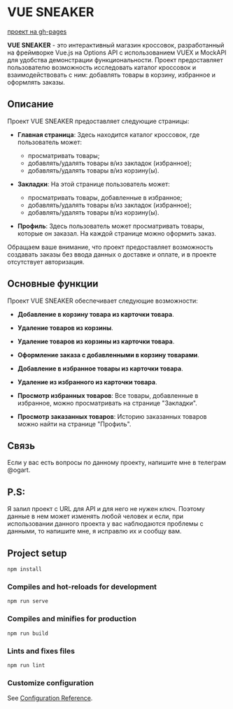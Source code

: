 # VUE SNEAKER

[проект на gh-pages](https://rowanex.github.io/vue-sneaker/)

**VUE SNEAKER** - это интерактивный магазин кроссовок, разработанный на фреймворке Vue.js на Options API с использованием VUEX и MockAPI для удобства демонстрации функциональности. Проект предоставляет пользователю возможность исследовать каталог кроссовок и взаимодействовать с ним: добавлять товары в корзину, избранное и оформлять заказы.

## Описание

Проект VUE SNEAKER предоставляет следующие страницы:

- **Главная страница**: Здесь находится каталог кроссовок, где пользователь может:
  - просматривать товары;
  - добавлять/удалять товары в/из закладок (избранное);
  - добавлять/удалять товары в/из корзину(ы).

- **Закладки**: На этой странице пользователь может:
  - просматривать товары, добавленные в избранное;
  - добавлять/удалять товары в/из закладок (избранное);
  - добавлять/удалять товары в/из корзину(ы).

- **Профиль**: Здесь пользователь может просматривать товары, которые он заказал. На каждой странице можно оформить заказ.

Обращаем ваше внимание, что проект предоставляет возможность создавать заказы без ввода данных о доставке и оплате, и в проекте отсутствует авторизация.

## Основные функции

Проект VUE SNEAKER обеспечивает следующие возможности:

- **Добавление в корзину товара из карточки товара**.

- **Удаление товаров из корзины**.

- **Удаление товаров из корзины из карточки товара**.

- **Оформление заказа с добавленными в корзину товарами**.

- **Добавление в избранное товары из карточки товара**.

- **Удаление из избранного из карточки товара**.

- **Просмотр избранных товаров**: Все товары, добавленные в избранное, можно просматривать на странице "Закладки".

- **Просмотр заказанных товаров**: Историю заказанных товаров можно найти на странице "Профиль".

## Связь

Если у вас есть вопросы по данному проекту,  напишите мне в телеграм @ogart.

## P.S:
 Я залил проект с URL для API и для него не нужен ключ. Поэтому данные в нем может изменять любой человек и если, при использовании данного проекта у вас наблюдаются проблемы с данными, то напишите мне, я исправлю их и сообщу вам.

## Project setup
```
npm install
```

### Compiles and hot-reloads for development
```
npm run serve
```

### Compiles and minifies for production
```
npm run build
```

### Lints and fixes files
```
npm run lint
```

### Customize configuration
See [Configuration Reference](https://cli.vuejs.org/config/).
